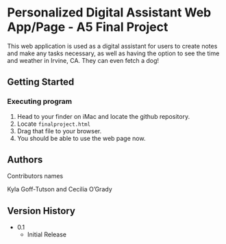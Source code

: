 # Personalized Digital Assistant Web App/Page - A5 Final Project

This web application is used as a digital assistant for users to create notes and make any tasks necessary, as well as having the option to see the time and weather in Irvine, CA. They can even fetch a dog!

## Getting Started

### Executing program

1. Head to your finder on iMac and locate the github repository.
2. Locate `finalproject.html`
3. Drag that file to your browser.
4. You should be able to use the web page now.

## Authors

Contributors names

Kyla Goff-Tutson and Cecilia O’Grady

## Version History

* 0.1
    * Initial Release
